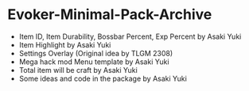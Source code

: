 # Evoker-Minimal-Pack-Archive
- Item ID, Item Durability, Bossbar Percent, Exp Percent by Asaki Yuki
- Item Highlight by Asaki Yuki
- Settings Overlay (Original idea by TLGM 2308)
- Mega hack mod Menu template by Asaki Yuki
- Total item will be craft by Asaki Yuki
- Some ideas and code in the package by Asaki Yuki

